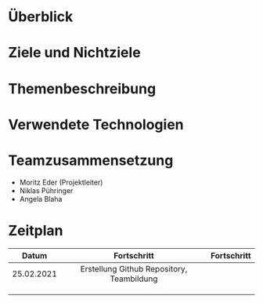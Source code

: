 # Überblick

# Ziele und Nichtziele

# Themenbeschreibung

# Verwendete Technologien

# Teamzusammensetzung
- Moritz Eder (Projektleiter)
- Niklas Pühringer
- Angela Blaha
# Zeitplan
| Datum | Fortschritt | Fortschritt |
| :-----------: | :-----------: | :-----------: |
| 25.02.2021    | Erstellung Github Repository, Teambildung |               |
|               |                    |               |
|               |               |               |
|               |               |               |
